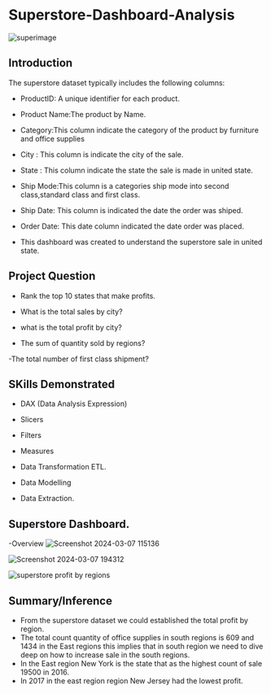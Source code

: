# Superstore-Dashboard-Analysis
![superimage](https://github.com/Danezys/Titanic-Dashboard-Analysis/assets/25526794/401f0570-ce42-4300-b895-e9bd5d20d485)
## Introduction
The superstore dataset typically includes the following columns:

- ProductID: A unique identifier for each product.

- Product Name:The product by Name.

- Category:This column indicate the category of the product by furniture and office supplies

- City : This column is indicate the city of the sale.

- State : This column indicate the state the sale is made in united state.

- Ship Mode:This column is a categories ship mode into second class,standard class and first class.

- Ship Date: This column is indicated the date the order was shiped.

- Order Date: This date column indicated the date order was placed.

- This dashboard was created to understand the superstore sale in united state.


## Project Question

- Rank the top 10 states that make profits.

- What is the total sales by city?

- what is the total profit by city?

- The sum of quantity sold by regions?

-The total number of first class shipment?

## SKills Demonstrated

  - DAX (Data Analysis Expression)
 
  -  Slicers
 
  -  Filters
 
  -  Measures
 
  -  Data Transformation ETL.
 
  -  Data Modelling
 
  -  Data Extraction.

## Superstore Dashboard.

-Overview 
![Screenshot 2024-03-07 115136](https://github.com/Danezys/Titanic-Dashboard-Analysis/assets/25526794/42bb43b5-81be-44e4-b894-05035b50df5b)


![Screenshot 2024-03-07 194312](https://github.com/Danezys/Titanic-Dashboard-Analysis/assets/25526794/ac5aff47-7281-4117-ace4-67d50df2306d)

![superstore profit by regions](https://github.com/Danezys/Titanic-Dashboard-Analysis/assets/25526794/e3a886cb-7074-45ee-ab8d-95760d62c666)


## Summary/Inference

-  From the superstore dataset we could established the total profit by region.
-  The total count quantity of office supplies in south regions is 609 and 1434 in the East regions this implies that in south region we need to dive deep on how to increase sale in the south regions.
-  In the East region New York is the state that as the highest count of sale 19500 in 2016.
-  In 2017 in the east region region New Jersey had the lowest profit.
